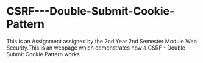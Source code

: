 # CSRF---Double-Submit-Cookie-Pattern
This is an Assignment assigned by the 2nd Year 2nd Semester Module Web Security.This is an webpage which demonstrates how a CSRF - Double Submit Cookie Pattern works.
